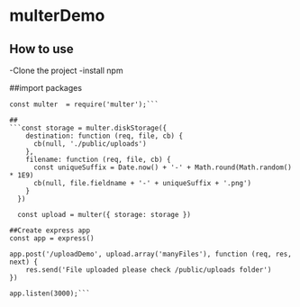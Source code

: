 # multerDemo
## How to use

-Clone the project 
-install npm

##import packages
```const express = require('express');
const multer  = require('multer');```

##
```const storage = multer.diskStorage({
    destination: function (req, file, cb) {
      cb(null, './public/uploads')
    },
    filename: function (req, file, cb) {
      const uniqueSuffix = Date.now() + '-' + Math.round(Math.random() * 1E9)
      cb(null, file.fieldname + '-' + uniqueSuffix + '.png')
    }
  })
  
  const upload = multer({ storage: storage })

##Create express app
const app = express()

app.post('/uploadDemo', upload.array('manyFiles'), function (req, res, next) {
    res.send('File uploaded please check /public/uploads folder')
})

app.listen(3000);```
